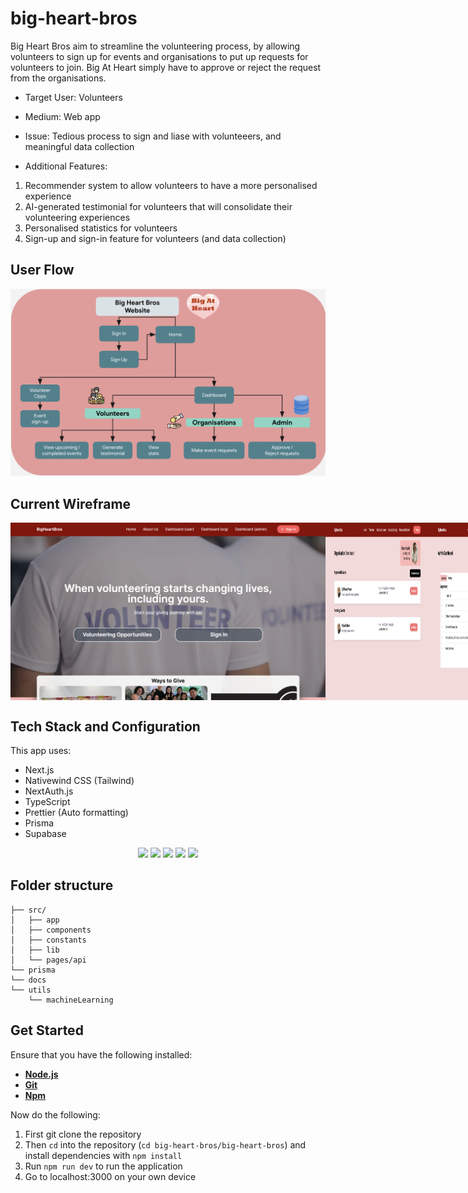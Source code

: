 # big-heart-bros

Big Heart Bros aim to streamline the volunteering process, by allowing volunteers to sign up for events and organisations to put up requests for volunteers to join. Big At Heart simply have to approve or reject the request from the organisations.

-   Target User: Volunteers
-   Medium: Web app
-   Issue: Tedious process to sign and liase with volunteeers, and meaningful data collection
  
-   Additional Features:
1.   Recommender system to allow volunteers to have a more personalised experience
2. AI-generated testimonial for volunteers that will consolidate their volunteering experiences
3. Personalised statistics for volunteers
4. Sign-up and sign-in feature for volunteers (and data collection)

## User Flow
![User Flow Diagram](big-heart-bros/docs/images/user-flow.png)

## Current Wireframe
<div style="display: flex;">
  <img src="big-heart-bros/docs/images/home-page.png" alt="Home Page" width="100%"/>
  <img src="big-heart-bros/docs/images/org-dashboard.png" alt="Organisation Dashboard" width="33%"/>
  <img src="big-heart-bros/docs/images/admin-dashboard.png" alt="Admin Dashboard" width="33%"/>
  <img src="big-heart-bros/docs/images/user-dashboard.png" alt="User Dashboard" width="33%"/>
</div>


## Tech Stack and Configuration
This app uses:

-   Next.js
-   Nativewind CSS (Tailwind)
-   NextAuth.js
-   TypeScript
-   Prettier (Auto formatting)
-   Prisma
-   Supabase

<p align='center'>
<img src='https://img.shields.io/badge/-NextJS-white?logo=nextdotjs&logoColor=black'>
<img src='https://img.shields.io/badge/-TailwindCSS-06B6D4?logo=tailwindcss&logoColor=white''>
<img src='https://img.shields.io/badge/-TypeScript-3178C6?logo=typescript&logoColor=white''>
<img src='https://img.shields.io/badge/-Prisma-blue?logo=prisma&logoColor=darkblue'>
<img src='https://img.shields.io/badge/-Supabase-white?logo=supabase&logoColor=green'>
  
</p>

## Folder structure
```
├── src/  
│   ├── app  
│   ├── components  
│   ├── constants  
│   ├── lib  
│   └── pages/api  
└── prisma
└── docs
└── utils
    └── machineLearning
```

## Get Started
Ensure that you have the following installed:
- [**Node.js**](https://nodejs.dev/en/download/)
- [**Git**](https://git-scm.com/downloads)
- [**Npm**](https://www.npmjs.com/package/npm)

Now do the following:
1. First git clone the repository
2. Then `cd` into the repository (`cd big-heart-bros/big-heart-bros`) and install dependencies with `npm install`
3. Run `npm run dev` to run the application
4. Go to localhost:3000 on your own device
